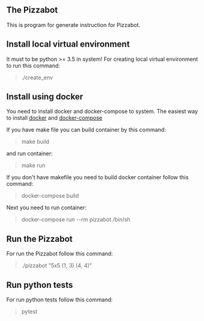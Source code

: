 ## The Pizzabot

This is program for generate instruction for Pizzabot.

## Install local virtual environment
It must to be python >= 3.5  in system!
For creating local virtual environment to run this command:
> ./create_env

## Install using docker
You need to install docker and docker-compose to system.
The easiest way to install [docker](https://docs.docker.com/get-docker/) and [docker-compose](https://docs.docker.com/compose/install/)

If you have make file you can build container by this command:

> make build

and run container:

> make run

If you don't have makefile you need to build docker container follow this command:
> docker-compose build

Next you need to run container: 
> docker-compose run --rm pizzabot /bin/sh
## Run the Pizzabot

For run the Pizzabot follow this command:
> ./pizzabot "5x5 (1, 3) (4, 4)"

## Run python tests

For run python tests follow this command:
> pytest